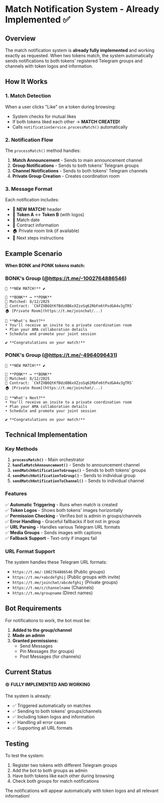 # Match Notification System - Already Implemented ✅

## Overview

The match notification system is **already fully implemented** and working exactly as requested. When two tokens match, the system automatically sends notifications to both tokens' registered Telegram groups and channels with token logos and information.

## How It Works

### 1. **Match Detection**
When a user clicks "Like" on a token during browsing:
- System checks for mutual likes
- If both tokens liked each other → **MATCH CREATED!**
- Calls `notificationService.processMatch()` automatically

### 2. **Notification Flow**
The `processMatch()` method handles:
1. **Match Announcement** - Sends to main announcement channel
2. **Group Notifications** - Sends to both tokens' Telegram groups
3. **Channel Notifications** - Sends to both tokens' Telegram channels
4. **Private Group Creation** - Creates coordination room

### 3. **Message Format**
Each notification includes:
- 🎉 **NEW MATCH!** header
- 🤝 **Token A** ↔️ **Token B** (with logos)
- 📅 Match date
- 🔗 Contract information
- 🏠 Private room link (if available)
- 🚀 Next steps instructions

## Example Scenario

**When BONK and PONK tokens match:**

### BONK's Group (@https://t.me/-1002764886546)
```
🎉 **NEW MATCH!** 💕

🤝 **BONK** ↔️ **PONK**
📅 Matched: 8/12/2025
🔗 Contract: `CkFZXB6QtKfBdz8B6xXZzoSq62RbFe6tPxdGA4v3gTR5`
🏠 [Private Room](https://t.me/joinchat/...)

🚀 **What's Next?**
• You'll receive an invite to a private coordination room
• Plan your AMA collaboration details
• Schedule and promote your joint session

💕 **Congratulations on your match!**
```

### PONK's Group (@https://t.me/-4964096431)
```
🎉 **NEW MATCH!** 💕

🤝 **PONK** ↔️ **BONK**
📅 Matched: 8/12/2025
🔗 Contract: `CkFZXB6QtKfBdz8B6xXZzoSq62RbFe6tPxdGA4v3gTR5`
🏠 [Private Room](https://t.me/joinchat/...)

🚀 **What's Next?**
• You'll receive an invite to a private coordination room
• Plan your AMA collaboration details
• Schedule and promote your joint session

💕 **Congratulations on your match!**
```

## Technical Implementation

### Key Methods

1. **`processMatch()`** - Main orchestrator
2. **`handleMatchAnnouncement()`** - Sends to announcement channel
3. **`sendMatchNotificationToGroups()`** - Sends to both tokens' groups
4. **`sendMatchNotificationToGroup()`** - Sends to individual group
5. **`sendMatchNotificationToChannel()`** - Sends to individual channel

### Features

✅ **Automatic Triggering** - Runs when match is created  
✅ **Token Logos** - Shows both tokens' images horizontally  
✅ **Permission Checking** - Verifies bot is admin in groups/channels  
✅ **Error Handling** - Graceful fallbacks if bot not in group  
✅ **URL Parsing** - Handles various Telegram URL formats  
✅ **Media Groups** - Sends images with captions  
✅ **Fallback Support** - Text-only if images fail  

### URL Format Support

The system handles these Telegram URL formats:
- `https://t.me/-1002764886546` (Public groups)
- `https://t.me/+abcdefghij` (Public groups with invite)
- `https://t.me/joinchat/abcdefghij` (Private groups)
- `https://t.me/c/channelname` (Channels)
- `https://t.me/groupname` (Direct names)

## Bot Requirements

For notifications to work, the bot must be:
1. **Added to the group/channel**
2. **Made an admin**
3. **Granted permissions:**
   - Send Messages
   - Pin Messages (for groups)
   - Post Messages (for channels)

## Current Status

🟢 **FULLY IMPLEMENTED AND WORKING**

The system is already:
- ✅ Triggered automatically on matches
- ✅ Sending to both tokens' groups/channels
- ✅ Including token logos and information
- ✅ Handling all error cases
- ✅ Supporting all URL formats

## Testing

To test the system:
1. Register two tokens with different Telegram groups
2. Add the bot to both groups as admin
3. Have both tokens like each other during browsing
4. Check both groups for match notifications

The notifications will appear automatically with token logos and all relevant information!
